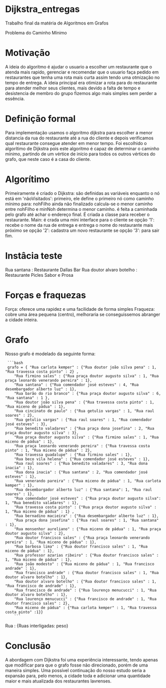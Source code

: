 # Dijkstra_entregas
Trabalho final da matéria de Algoritmos em Grafos

Problema do Caminho Mínimo


# Motivação
A ideia do algoritmo é ajudar o usuario a escolher um restaurante que o atenda mais rapido,
gerenciar e recomendar que o usuario faça pedido em restaurantes que tenha uma rota mais curta
assim tendo uma otmização no tempo de entrega.
A ideia principal era otimizar a rota para do restaurante para atender melhor seus clientes,
mais devido a falta de tempo e desistencia de membro do grupo fizemos algo mais simples sem perder a essência.


# Definição formal
Para implementação usamos o algoritmo dijkstra para escolher a menor distancia da rua do restaurante
até a rua do cliente e depois verificamos qual restaurante consegue atender em menor tempo. 
Foi escolhido o algorítimo de Dijkstra pois este algoritmo é capaz de determinar o caminho mínimo,
partindo de um vértice de início para todos os outros vértices do grafo, que neste caso é a casa do cliente.

# Algorítimo
Primeiramente é criado o Dijkstra:
     são definidas as variáveis
     enquanto o nó está em 'nãoVisitados':
          primeiro, ele define o primeiro nó como caminho mínimo
          para: nohFilho ainda não finalizado
               calcula-se o menor caminho entre nohFilho e minNoh
          determina o menor caminho.
     é feita a caminhada pelo grafo até achar o endereço final.
É criada a classe para receber o restaurante.
Main:
     é crada uma mini interface para o cliente
     se opção '1':
          recebe o nome da rua de entrega e entrega o nome do restaurante mais próximo
     se opção '2':
          cadastra um novo restaurante
     se opção '3':
          para sair
fim.

# Instâcia teste
Rua santana : Restaurante Dallas Bar
Rua doutor alvaro botelho : Restaurante Picles Sabor e Prosa

# Forças e fraquezas
Força: oferece uma rapidez e uma facilidade de forma simples
Fraqueza: cobre uma área pequena (centro), melhoraria se conseguissemos abranger a cidade inteira.

# Grafo
Nosso grafo é modelado da seguinte forma:

     ```bash
     grafo = { "Rua carlota kemper" : {"Rua doutor joão silva pena" : 1, "Rua travessa costa pinto" : 2} ,
        "Rua firmino sales" : {"Rua praça doutor augusto silva" : 1, "Rua praça leonardo venerando pereira" : 1},
        "Rua santana" : {"Rua comendador josé esteves" : 4, "Rua desembargador alberto luz" : 1},
        "Rua barão do rio branco" : {"Rua praça doutor augusto silva" : 6, "Rua santana" : 1 },
        "Rua doutor joão silva pena" : {"Rua travessa costa pinto" : 1, "Rua miceno de pádua" : 1},
        "Rua cincinato de paulo" : {"Rua getulio vargas" : 1, "Rua raul soares" : 2},
        "Rua getulio vargas" : {"Rua raul soares" : 1, "Rua comendador josé esteves" : 3},
        "Rua benedito valadares" : {"Rua praça dona josefina" : 2, "Rua praça doutor augusto silva" : 3},
        "Rua praça doutor augusto silva" : {"Rua firmino sales" : 1, "Rua miceno de pádua" : 1},
        "Rua praça leonardo venerando pereira" : {"Rua travessa costa pinto" : 1, "Rua miceno de pádua" : 2},
        "Rua travessa guadalupe" : {"Rua firmino sales" : 1},
        "Rua beco vila helena" : {"Rua comendador josé esteves" : 1},
        "Rua raul soares" : {"Rua benedito valadares" : 3, "Rua dona inacia" : 1},
        "Rua dona inacia" : {"Rua santana" : 2, "Rua comendador josé esteves" : 1},
        "Rua venerando pareira" : {"Rua miceno de pádua" : 1, "Rua carlota kemper" : 1},
        "Rua desembargador alberto luz" : {"Rua santana": 1, "Rua raul soares" : 1},
        "Rua comendador josé esteves" : {"Rua praça doutor augusto silva": 1, "Rua benedito valadares" : 1},
        "Rua travessa costa pinto" : {"Rua praça doutor augusto silva" : 1, "Rua miceno de pádua" : 1} ,
        "Rua bernadino macieira" : {"Rua desembargador alberto luz" : 1},
        "Rua praça dona josefina" : {"Rua raul soares" : 1, "Rua santana" : 1},
        "Rua monsenhor aureliano" : {"Rua miceno de pádua" : 1, "Rua praça doutor augusto silva" : 2},
        "Rua doutor francisco sales" : {"Rua praça leonardo venerando pereira" : 1, "Rua miceno de pádua" : 1},
        "Rua barbosa lima" : {"Rua doutor francisco sales" : 1, "Rua miceno de pádua" : 1},
        "Rua professor azarias ribeiro" : {"Rua doutor francisco sales" : 1, "Rua miceno de pádua" : 1},
        "Rua joão modesto" : {"Rua miceno de pádua" : 1, "Rua francisco andrade" : 1},
        "Rua francisco andrade" : {"Rua doutor francisco sales" : 1, "Rua doutor alvaro botelho" : 1},
        "Rua doutor alvaro botelho" : {"Rua doutor francisco sales" : 1, "Rua francisco de andrade" : 1},
        "Rua francisco de andrade" : {"Rua lourenço menucucci" : 1, "Rua doutor alvaro botelho" : 1},
        "Rua lourenço menucucci" : {"Rua francisco de andrade" : 1, "Rua doutor francisco sales" : 2},
        "Rua miceno de pádua" : {"Rua carlota kemper" : 1, "Rua travessa costa pinto" :1}}
        ```


Rua : {Ruas interligadas: peso}

# Conclusão
A abordagem com Dijkstra foi uma experiência interessante, tendo apenas que modificar para que o grafo fosse 
não direcionado, porém de uma maneira simples. Uma possível continuação do nosso estudo seria a expansão 
para, pelo menos, a cidade toda e adicionar uma quantidade maior e mais atualizada dos restaurantes lavrenses.
